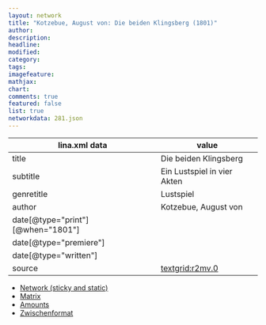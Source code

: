 ```yaml
---
layout: network
title: "Kotzebue, August von: Die beiden Klingsberg (1801)"
author:
description:
headline:
modified:
category:
tags:
imagefeature: 
mathjax: 
chart: 
comments: true
featured: false
list: true
networkdata: 281.json
---
```

lina.xml data  | value
------------- | -------------
title|Die beiden Klingsberg
subtitle|Ein Lustspiel in vier Akten
genretitle|Lustspiel
author|Kotzebue, August von
date[@type="print"][@when="1801"]|
date[@type="premiere"]|
date[@type="written"]|
source|[textgrid:r2mv.0](https://textgridlab.org/1.0/tgcrud-public/rest/textgrid:r2mv.0/data)



* [Network (sticky and static)](/network281)
* [Matrix](/matrix281)
* [Amounts](/amount281)
* [Zwischenformat](/lina281 )
